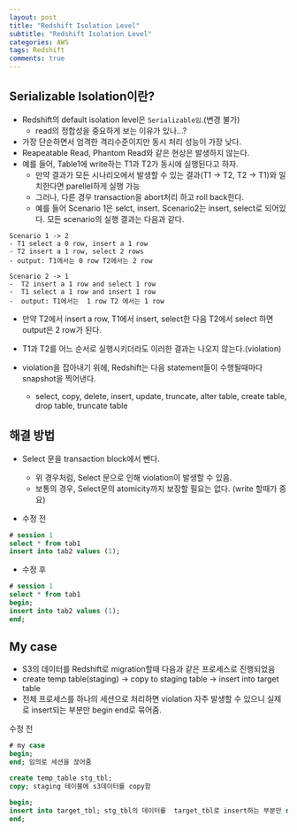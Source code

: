 ```yaml
---
layout: post
title: "Redshift Isolation Level"
subtitle: "Redshift Isolation Level"
categories: AWS
tags: Redshift
comments: true
---
```


## Serializable Isolation이란?

- Redshift의 default isolation level은 `Serializable임`.(변경 불가)
  - read의 정합성을 중요하게 보는 이유가 있나...?
- 가장 단순하면서 엄격한 격리수준이지만 동시 처리 성능이 가장 낮다.
- Reapeatable Read, Phantom Read와 같은 현상은 발생하지 않는다.
- 예를 들어, Table1에 write하는 T1과 T2가 동시에 실행된다고 하자.
  - 만약 결과가 모든 시나리오에서 발생할 수 있는 결과(T1 -> T2, T2 -> T1)와 일치한다면 parellel하게 실행 가능
  - 그러나, 다른 경우 transaction을 abort처리 하고 roll back한다.
  - 예를 들어 Scenario 1은 selct, insert. Scenario2는 insert, select로 되어있다. 모든 scenario의 실행 결과는 다음과 같다.

```
Scenario 1 -> 2
- T1 select a 0 row, insert a 1 row
- T2 insert a 1 row, select 2 rows
- output: T1에서는 0 row T2에서는 2 row

Scenario 2 -> 1
-  T2 insert a 1 row and select 1 row
-  T1 select a 1 row and insert 1 row
-  output: T1에서는  1 row T2 에서는 1 row
```
   - 만약 T2에서 insert a row, T1에서 insert, select한 다음 T2에서 select 하면 output은 2 row가 된다.
   - T1과 T2를 어느 순서로 실행시키더라도 이러한 결과는 나오지 않는다.(violation)

- violation을 잡아내기 위헤, Redshift는 다음 statement들이 수행될때마다 snapshot을 찍어낸다.
  - select, copy, delete, insert, update, truncate, alter table, create table, drop table, truncate table


## 해결 방법
- Select 문을 transaction block에서 뺀다.
    - 위 경우처럼, Select 문으로 인해 violation이 발생할 수 있음.
    - 보통의 경우, Select문의 atomicity까지 보장할 필요는 없다. (write 할때가 중요)

- 수정 전
```sql
# session 1
select * from tab1
insert into tab2 values (1);

```
- 수정 후
```sql
# session 1
select * from tab1
begin;
insert into tab2 values (1);
end;
```

## My case
- S3의 데이터를 Redshift로 migration할때 다음과 같은 프로세스로 진행되었음
- create temp table(staging) -> copy to staging table -> insert into target table
- 전체 프로세스를 하나의 세션으로 처리하면 violation 자주 발생할 수 있으니 실제로 insert되는 부분만 begin end로 묶어줌.

수정 전
```sql
# my case
begin;
end; 임의로 세션을 끊어줌

create temp_table stg_tbl;
copy; staging 테이블에 s3데이터를 copy함

begin;
insert into target_tbl; stg_tbl의 데이터를  target_tbl로 insert하는 부분만 session 처리함.
end;
```
